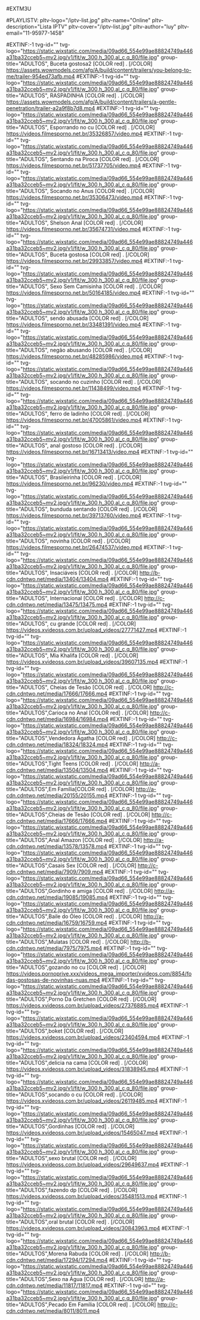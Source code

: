 #EXTM3U

#PLAYLISTV: pltv-logo="/iptv-list.jpg" pltv-name="Online" pltv-description="Lista IPTV" pltv-cover="/iptv-list.jpg" pltv-author="luy" pltv-email="11-95977-1458"

#EXTINF:-1 tvg-id="" tvg-logo="https://static.wixstatic.com/media/09ad66_554e99ae88824749a446a31ba32cceb5~mv2.jpg/v1/fit/w_300,h_300,al_c,q_80/file.jpg" group-title="ADULTOS", Buceta gostosa2 [COLOR red] . [/COLOR]
https://assets.wowmodels.com/afg/A/build/content/trailers/you-belong-to-me/trailer-954ed73afb.mp4
#EXTINF:-1 tvg-id="" tvg-logo="https://static.wixstatic.com/media/09ad66_554e99ae88824749a446a31ba32cceb5~mv2.jpg/v1/fit/w_300,h_300,al_c,q_80/file.jpg" group-title="ADULTOS", RASPADINHA [COLOR red] . [/COLOR]
https://assets.wowmodels.com/afg/A/build/content/trailers/a-gentle-penetration/trailer-a2a9f8b7d8.mp4
#EXTINF:-1 tvg-id="" tvg-logo="https://static.wixstatic.com/media/09ad66_554e99ae88824749a446a31ba32cceb5~mv2.jpg/v1/fit/w_300,h_300,al_c,q_80/file.jpg" group-title="ADULTOS", Esporrando no cu [COLOR red] . [/COLOR]
https://videos.filmesporno.net.br/35326857/video.mp4
#EXTINF:-1 tvg-id="" tvg-logo="https://static.wixstatic.com/media/09ad66_554e99ae88824749a446a31ba32cceb5~mv2.jpg/v1/fit/w_300,h_300,al_c,q_80/file.jpg" group-title="ADULTOS", Sentando na Piroca [COLOR red] . [/COLOR]
https://videos.filmesporno.net.br/51737705/video.mp4
#EXTINF:-1 tvg-id="" tvg-logo="https://static.wixstatic.com/media/09ad66_554e99ae88824749a446a31ba32cceb5~mv2.jpg/v1/fit/w_300,h_300,al_c,q_80/file.jpg" group-title="ADULTOS", Socando no Anus [COLOR red] . [/COLOR]
https://videos.filmesporno.net.br/35306473/video.mp4
#EXTINF:-1 tvg-id="" tvg-logo="https://static.wixstatic.com/media/09ad66_554e99ae88824749a446a31ba32cceb5~mv2.jpg/v1/fit/w_300,h_300,al_c,q_80/file.jpg" group-title="ADULTOS", Shelson Anal [COLOR red] . [/COLOR]
https://videos.filmesporno.net.br/35674731/video.mp4
#EXTINF:-1 tvg-id="" tvg-logo="https://static.wixstatic.com/media/09ad66_554e99ae88824749a446a31ba32cceb5~mv2.jpg/v1/fit/w_300,h_300,al_c,q_80/file.jpg" group-title="ADULTOS", Buceta gostosa [COLOR red] . [/COLOR]
https://videos.filmesporno.net.br/29933857/video.mp4
#EXTINF:-1 tvg-id="" tvg-logo="https://static.wixstatic.com/media/09ad66_554e99ae88824749a446a31ba32cceb5~mv2.jpg/v1/fit/w_300,h_300,al_c,q_80/file.jpg" group-title="ADULTOS", Sexo Sem Camisinha [COLOR red] . [/COLOR]
https://videos.filmesporno.net.br/50164185/video.mp4
#EXTINF:-1 tvg-id="" tvg-logo="https://static.wixstatic.com/media/09ad66_554e99ae88824749a446a31ba32cceb5~mv2.jpg/v1/fit/w_300,h_300,al_c,q_80/file.jpg" group-title="ADULTOS", sendo abusada [COLOR red] . [/COLOR]
https://videos.filmesporno.net.br/33481391/video.mp4
#EXTINF:-1 tvg-id="" tvg-logo="https://static.wixstatic.com/media/09ad66_554e99ae88824749a446a31ba32cceb5~mv2.jpg/v1/fit/w_300,h_300,al_c,q_80/file.jpg" group-title="ADULTOS", negão abusando [COLOR red] . [/COLOR]
https://videos.filmesporno.net.br/48285986/video.mp4
#EXTINF:-1 tvg-id="" tvg-logo="https://static.wixstatic.com/media/09ad66_554e99ae88824749a446a31ba32cceb5~mv2.jpg/v1/fit/w_300,h_300,al_c,q_80/file.jpg" group-title="ADULTOS", socando no cuzinho [COLOR red] . [/COLOR]
https://videos.filmesporno.net.br/11438499/video.mp4
#EXTINF:-1 tvg-id="" tvg-logo="https://static.wixstatic.com/media/09ad66_554e99ae88824749a446a31ba32cceb5~mv2.jpg/v1/fit/w_300,h_300,al_c,q_80/file.jpg" group-title="ADULTOS", ferro de ladinho [COLOR red] . [/COLOR]
https://videos.filmesporno.net.br/47005861/video.mp4
#EXTINF:-1 tvg-id="" tvg-logo="https://static.wixstatic.com/media/09ad66_554e99ae88824749a446a31ba32cceb5~mv2.jpg/v1/fit/w_300,h_300,al_c,q_80/file.jpg" group-title="ADULTOS", anal gostoso [COLOR red] . [/COLOR]
https://videos.filmesporno.net.br/16713413/video.mp4
#EXTINF:-1 tvg-id="" tvg-logo="https://static.wixstatic.com/media/09ad66_554e99ae88824749a446a31ba32cceb5~mv2.jpg/v1/fit/w_300,h_300,al_c,q_80/file.jpg" group-title="ADULTOS", Brasileirinha [COLOR red] . [/COLOR]
https://videos.filmesporno.net.br/96230/video.mp4
#EXTINF:-1 tvg-id="" tvg-logo="https://static.wixstatic.com/media/09ad66_554e99ae88824749a446a31ba32cceb5~mv2.jpg/v1/fit/w_300,h_300,al_c,q_80/file.jpg" group-title="ADULTOS", bunduda sentando [COLOR red] . [/COLOR]
https://videos.filmesporno.net.br/39713760/video.mp4
#EXTINF:-1 tvg-id="" tvg-logo="https://static.wixstatic.com/media/09ad66_554e99ae88824749a446a31ba32cceb5~mv2.jpg/v1/fit/w_300,h_300,al_c,q_80/file.jpg" group-title="ADULTOS", novinha [COLOR red] . [/COLOR]
https://videos.filmesporno.net.br/26474537/video.mp4
#EXTINF:-1 tvg-id="" tvg-logo="https://static.wixstatic.com/media/09ad66_554e99ae88824749a446a31ba32cceb5~mv2.jpg/v1/fit/w_300,h_300,al_c,q_80/file.jpg" group-title="ADULTOS", Insaciáveis [COLOR red] . [/COLOR]
http://b-cdn.cdntwo.net/media/13404/13404.mp4
#EXTINF:-1 tvg-id="" tvg-logo="https://static.wixstatic.com/media/09ad66_554e99ae88824749a446a31ba32cceb5~mv2.jpg/v1/fit/w_300,h_300,al_c,q_80/file.jpg" group-title="ADULTOS", Internacional [COLOR red] . [/COLOR]
http://c-cdn.cdntwo.net/media/13475/13475.mp4
#EXTINF:-1 tvg-id="" tvg-logo="https://static.wixstatic.com/media/09ad66_554e99ae88824749a446a31ba32cceb5~mv2.jpg/v1/fit/w_300,h_300,al_c,q_80/file.jpg" group-title="ADULTOS",  cu grande [COLOR red] . [/COLOR]
https://videos.xvideoss.com.br/upload_videos/27771427.mp4
#EXTINF:-1 tvg-id="" tvg-logo="https://static.wixstatic.com/media/09ad66_554e99ae88824749a446a31ba32cceb5~mv2.jpg/v1/fit/w_300,h_300,al_c,q_80/file.jpg" group-title="ADULTOS", Mia Khalifa [COLOR red] . [/COLOR]
https://videos.xvideoss.com.br/upload_videos/39607135.mp4
#EXTINF:-1 tvg-id="" tvg-logo="https://static.wixstatic.com/media/09ad66_554e99ae88824749a446a31ba32cceb5~mv2.jpg/v1/fit/w_300,h_300,al_c,q_80/file.jpg" group-title="ADULTOS", Cheias de Tesão [COLOR red] . [/COLOR]
http://c-cdn.cdntwo.net/media/17666/17666.mp4
#EXTINF:-1 tvg-id="" tvg-logo="https://static.wixstatic.com/media/09ad66_554e99ae88824749a446a31ba32cceb5~mv2.jpg/v1/fit/w_300,h_300,al_c,q_80/file.jpg" group-title="ADULTOS",Carioca no Anal [COLOR red] . [/COLOR]
http://c-cdn.cdntwo.net/media/16984/16984.mp4
#EXTINF:-1 tvg-id="" tvg-logo="https://static.wixstatic.com/media/09ad66_554e99ae88824749a446a31ba32cceb5~mv2.jpg/v1/fit/w_300,h_300,al_c,q_80/file.jpg" group-title="ADULTOS",Vendedora Ágatha [COLOR red] . [/COLOR]
http://c-cdn.cdntwo.net/media/18324/18324.mp4
#EXTINF:-1 tvg-id="" tvg-logo="https://static.wixstatic.com/media/09ad66_554e99ae88824749a446a31ba32cceb5~mv2.jpg/v1/fit/w_300,h_300,al_c,q_80/file.jpg" group-title="ADULTOS",Tight Teens [COLOR red] . [/COLOR]
http://a-cdn.cdntwo.net/media/13504/13504.mp4 
#EXTINF:-1 tvg-id="" tvg-logo="https://static.wixstatic.com/media/09ad66_554e99ae88824749a446a31ba32cceb5~mv2.jpg/v1/fit/w_300,h_300,al_c,q_80/file.jpg" group-title="ADULTOS",Em Família[COLOR red] . [/COLOR]
http://a-cdn.cdntwo.net/media/20155/20155.mp4
#EXTINF:-1 tvg-id="" tvg-logo="https://static.wixstatic.com/media/09ad66_554e99ae88824749a446a31ba32cceb5~mv2.jpg/v1/fit/w_300,h_300,al_c,q_80/file.jpg" group-title="ADULTOS",Cheias de Tesão [COLOR red] . [/COLOR]
http://c-cdn.cdntwo.net/media/17666/17666.mp4
#EXTINF:-1 tvg-id="" tvg-logo="https://static.wixstatic.com/media/09ad66_554e99ae88824749a446a31ba32cceb5~mv2.jpg/v1/fit/w_300,h_300,al_c,q_80/file.jpg" group-title="ADULTOS",Anal Amazon [COLOR red] . [/COLOR]
http://a-cdn.cdntwo.net/media/13578/13578.mp4
#EXTINF:-1 tvg-id="" tvg-logo="https://static.wixstatic.com/media/09ad66_554e99ae88824749a446a31ba32cceb5~mv2.jpg/v1/fit/w_300,h_300,al_c,q_80/file.jpg" group-title="ADULTOS",Casais Sex [COLOR red] . [/COLOR]
http://c-cdn.cdntwo.net/media/7909/7909.mp4
#EXTINF:-1 tvg-id="" tvg-logo="https://static.wixstatic.com/media/09ad66_554e99ae88824749a446a31ba32cceb5~mv2.jpg/v1/fit/w_300,h_300,al_c,q_80/file.jpg" group-title="ADULTOS",Gordinho e amiga [COLOR red] . [/COLOR]
http://a-cdn.cdntwo.net/media/19085/19085.mp4
#EXTINF:-1 tvg-id="" tvg-logo="https://static.wixstatic.com/media/09ad66_554e99ae88824749a446a31ba32cceb5~mv2.jpg/v1/fit/w_300,h_300,al_c,q_80/file.jpg" group-title="ADULTOS",Baile do Óleo [COLOR red] . [/COLOR]
http://a-cdn.cdntwo.net/media/16759/16759.mp4
#EXTINF:-1 tvg-id="" tvg-logo="https://static.wixstatic.com/media/09ad66_554e99ae88824749a446a31ba32cceb5~mv2.jpg/v1/fit/w_300,h_300,al_c,q_80/file.jpg" group-title="ADULTOS",Mulatas [COLOR red] . [/COLOR]
http://b-cdn.cdntwo.net/media/7975/7975.mp4
#EXTINF:-1 tvg-id="" tvg-logo="https://static.wixstatic.com/media/09ad66_554e99ae88824749a446a31ba32cceb5~mv2.jpg/v1/fit/w_300,h_300,al_c,q_80/file.jpg" group-title="ADULTOS",gozando no cu [COLOR red] . [/COLOR]
https://videos.pornoprive.xxx/videos_mega_importer/xvideos.com/8854/fodas-gostosas-de-novinhas-nuas.mp4
#EXTINF:-1 tvg-id="" tvg-logo="https://static.wixstatic.com/media/09ad66_554e99ae88824749a446a31ba32cceb5~mv2.jpg/v1/fit/w_300,h_300,al_c,q_80/file.jpg" group-title="ADULTOS",Porno Da Gretchen [COLOR red] . [/COLOR] 
https://videos.xvideoss.com.br/upload_videos/27376885.mp4
#EXTINF:-1 tvg-id="" tvg-logo="https://static.wixstatic.com/media/09ad66_554e99ae88824749a446a31ba32cceb5~mv2.jpg/v1/fit/w_300,h_300,al_c,q_80/file.jpg" group-title="ADULTOS",boket [COLOR red] . [/COLOR] 
https://videos.xvideoss.com.br/upload_videos/23404594.mp4
#EXTINF:-1 tvg-id="" tvg-logo="https://static.wixstatic.com/media/09ad66_554e99ae88824749a446a31ba32cceb5~mv2.jpg/v1/fit/w_300,h_300,al_c,q_80/file.jpg" group-title="ADULTOS",delicia na cama [COLOR red] . [/COLOR] 
https://videos.xvideoss.com.br/upload_videos/31838945.mp4
#EXTINF:-1 tvg-id="" tvg-logo="https://static.wixstatic.com/media/09ad66_554e99ae88824749a446a31ba32cceb5~mv2.jpg/v1/fit/w_300,h_300,al_c,q_80/file.jpg" group-title="ADULTOS",socando o cu [COLOR red] . [/COLOR] 
https://videos.xvideoss.com.br/upload_videos/26119485.mp4
#EXTINF:-1 tvg-id="" tvg-logo="https://static.wixstatic.com/media/09ad66_554e99ae88824749a446a31ba32cceb5~mv2.jpg/v1/fit/w_300,h_300,al_c,q_80/file.jpg" group-title="ADULTOS",Gordinhas [COLOR red] . [/COLOR] 
https://videos.xvideoss.com.br/upload_videos/15465047.mp4
#EXTINF:-1 tvg-id="" tvg-logo="https://static.wixstatic.com/media/09ad66_554e99ae88824749a446a31ba32cceb5~mv2.jpg/v1/fit/w_300,h_300,al_c,q_80/file.jpg" group-title="ADULTOS",sexo brutal [COLOR red] . [/COLOR] 
https://videos.xvideoss.com.br/upload_videos/29649637.mp4
#EXTINF:-1 tvg-id="" tvg-logo="https://static.wixstatic.com/media/09ad66_554e99ae88824749a446a31ba32cceb5~mv2.jpg/v1/fit/w_300,h_300,al_c,q_80/file.jpg" group-title="ADULTOS",fazendo dp [COLOR red] . [/COLOR] 
https://videos.xvideoss.com.br/upload_videos/35481513.mp4
#EXTINF:-1 tvg-id="" tvg-logo="https://static.wixstatic.com/media/09ad66_554e99ae88824749a446a31ba32cceb5~mv2.jpg/v1/fit/w_300,h_300,al_c,q_80/file.jpg" group-title="ADULTOS",oral brutal [COLOR red] . [/COLOR] 
https://videos.xvideoss.com.br/upload_videos/30843963.mp4
#EXTINF:-1 tvg-id="" tvg-logo="https://static.wixstatic.com/media/09ad66_554e99ae88824749a446a31ba32cceb5~mv2.jpg/v1/fit/w_300,h_300,al_c,q_80/file.jpg" group-title="ADULTOS",Morena Rabuda [COLOR red] . [/COLOR] 
http://b-cdn.cdntwo.net/media/17294/17294.mp4
#EXTINF:-1 tvg-id="" tvg-logo="https://static.wixstatic.com/media/09ad66_554e99ae88824749a446a31ba32cceb5~mv2.jpg/v1/fit/w_300,h_300,al_c,q_80/file.jpg" group-title="ADULTOS",Sexo na Água [COLOR red] . [/COLOR] 
http://a-cdn.cdntwo.net/media/11817/11817.mp4
#EXTINF:-1 tvg-id="" tvg-logo="https://static.wixstatic.com/media/09ad66_554e99ae88824749a446a31ba32cceb5~mv2.jpg/v1/fit/w_300,h_300,al_c,q_80/file.jpg" group-title="ADULTOS",Pecado Em Família [COLOR red] . [/COLOR] 
http://c-cdn.cdntwo.net/media/8011/8011.mp4












